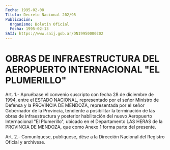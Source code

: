 ```yaml
---
Fecha: 1995-02-08
Título: Decreto Nacional 202/95
Publicación:
  Organismo: Boletín Oficial
  Fecha: 1995-02-13
SAIJ: https://www.saij.gob.ar/DN19950000202
---
```

# OBRAS DE INFRAESTRUCTURA DEL AEROPUERTO INTERNACIONAL "EL PLUMERILLO"

<a id="1"></a>
Art.  1.-  Apruébase  el  convenio  suscripto  con fecha 28 de diciembre  de 1994, entre el ESTADO NACIONAL, representado  por  el señor Ministro  de  Defensa y la PROVINCIA DE MENDOZA, representada por el señor Gobernador  de  la  Provincia, tendiente a posibilitar la  terminación  de  las  obras  de  infraestructura   y  posterior habilitación  del  nuevo  Aeropuerto Internacional "El Plumerillo", ubicado en el Departamento  LAS  HERAS  de la PROVINCIA DE MENDOZA, que como Anexo 1 forma parte del presente.

<a id="2"></a>
Art. 2.- Comuníquese, publíquese, dése a la Dirección Nacional del Registro Oficial y archívese.